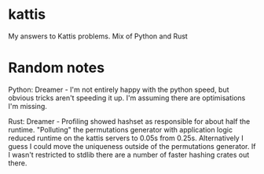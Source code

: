 # kattis
My answers to Kattis problems.  Mix of Python and Rust



# Random notes

Python:
    Dreamer - I'm not entirely happy with the python speed, but obvious tricks aren't speeding it up.  I'm assuming there are optimisations I'm missing.

Rust:
    Dreamer - Profiling showed hashset as responsible for about half the runtime.  "Polluting" the permutations generator with application logic reduced runtime on the kattis servers to 0.05s from 0.25s.  Alternatively I guess I could move the uniqueness outside of the permutations generator.  If I wasn't restricted to stdlib there are a number of faster hashing crates out there.
